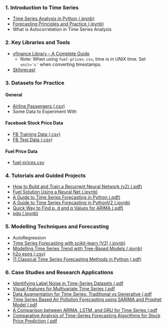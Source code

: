 ### 1. Introduction to Time Series

- [Time Series Analysis in Python (.ipynb)](./notebooks/Time%20Series%20Analysis%20in%20Python.ipynb)
- [Forecasting Principles and Practice (.ipynb)](./studies/Forecasting_%20Principles%20and%20Practice.pdf)
- What is Autocorrelation in Time Series Analysis

### 2. Key Libraries and Tools

- [yfinance Library – A Complete Guide](https://algotrading101.com/learn/yfinance-guide/)
  - Note: When using `fuel-prices.csv`, time is in UNIX time. Set `unit='s'` when converting timestamps.
- [Skforecast](https://skforecast.org/0.15.1/examples/examples_english)

### 3. Datasets for Practice

#### General

- [Airline Passengers (.csv)](./datasets/AirPassengers.csv)
- Some Data to Experiment With

#### Facebook Stock Price Data

- [FB Training Data (.csv)](./datasets/FB_training_data.csv)
- [FB Test Data (.csv)](./datasets/FB_test_data.csv)

#### Fuel Price Data

- [fuel-prices.csv](./datasets/fuel-prices.csv)

### 4. Tutorials and Guided Projects

- [How to Build and Train a Recurrent Neural Network (v2) (.pdf)](./studies/How%20to%20Build%20And%20Train%20A%20Recurrent%20Neural%20Network%20v2.pdf)
- [Fuel Solution Using a Neural Net (.ipynb)](./notebooks/Fuel%20Solution%20using%20a%20Neural%20Net.ipynb)
- [A Guide to Time Series Forecasting in Python (.pdf)](./studies/A%20Guide%20to%20Time%20Series%20Forecasting%20in%20Python.pdf)
- [A Guide to Time Series Forecasting in PythonV2 (.ipynb)](./notebooks/A%20Guide%20to%20Time%20Series%20Forecasting%20in%20PythonV2.ipynb)
- [Quick Way to Find p, d and q Values for ARIMA (.pdf)](./studies/Quick%20way%20to%20find%20p,%20d%20and%20q%20values%20for%20ARIMA.pdf)
- [pdq (.ipynb)](./notebooks/pdq.ipynb)

### 5. Modelling Techniques and Forecasting

- AutoRegression
- [Time Series Forecasting with scikit-learn (V2) (.ipynb)](./notebooks/time-series-forecasting-python-scikitlearnV2.ipynb)
- [Modelling Time Series Trend with Tree-Based Models (.ipynb)](./notebooks/Modelling%20time%20series%20trend%20with%20tree%20based%20models.ipynb)
- [h2o exog (.csv)](./datasets/h2o_exog.csv)
- [11 Classical Time Series Forecasting Methods in Python (.pdf)](./studies/11%20Classical%20Time%20Series%20Forecasting%20Methods%20in%20Python.pdf)

### 6. Case Studies and Research Applications

- [Identifying Label Noise in Time-Series Datasets (.pdf](./studies/Identifying%20Label%20Noise%20in%20Time-Series%20Datasets.pdf)
- [Visual Features for Multivariate Time Series (.pdf](./studies//Visual%20Features%20for%20Multivariate%20Time%20Series.pdf)
- [Data Augmentation for Time Series: Traditional vs Generative (.pdf](./studies/Data%20Augmentation%20for%20Time%20Series%20Traditional%20vs%20Generative.pdf)
- [Time Series Based Air Pollution Forecasting using SARIMA and Prophet Model (.pdf](./studies/Time%20Series%20based%20Air%20Pollution%20Forecasting%20using%20SARIMA%20and%20Prophet%20Model.pdf)
- [A Comparison between ARIMA, LSTM, and GRU for Time Series (.pdf](./studies/A%20Comparison%20between%20ARIMA,%20LSTM,%20and%20GRU%20for%20Time%20Series.pdf)
- [Comparative Analysis of Time-Series Forecasting Algorithms for Stock Price Prediction (.pdf](/studies/Comparative%20analysis%20of%20time-series%20forecasting%20algorithms%20for%20stock%20price%20prediction.pdf)
